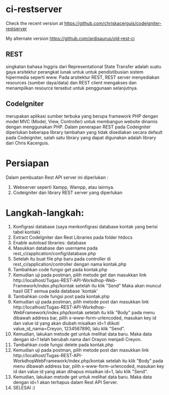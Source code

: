 # ci-restserver
Check the recent version at https://github.com/chriskacerguis/codeigniter-restserver

My alternate version https://github.com/ardisaurus/old-rest-ci

## REST
singkatan bahasa Inggris dari Representational State Transfer
adalah suatu gaya arsitektur perangkat lunak untuk untuk pendistibusian sistem hipermedia seperti www. 
Pada arsitektur REST, REST server menyediakan resources (sumber daya/data) dan REST client mengakses dan menampilkan resource tersebut untuk penggunaan selanjutnya.

## CodeIgniter 
merupakan aplikasi sumber terbuka yang berupa framework PHP dengan model MVC (Model, View, Controller) untuk membangun website dinamis dengan menggunakan PHP. 
Dalam penerapan REST pada Codeigniter diperlukan beberapa library tambahan yang tidak disediakan secara default pada Codeigniter, salah satu library yang dapat digunakan adalah library dari Chris Kacerguis.

# Persiapan
Dalam pembuatan Rest API server ini diperlukan :

1. Webserver seperti Xampp, Wampp, atau lainnya.
2. Codeigniter dan library REST server yang diperlukan

# Langkah-langkah:
1. Konfigrasi database (saya menkonfigrasi database kontak yang berisi tabel kontak)
2. Extract CodeIgniter dan Rest Libraries pada folder htdocs
3. Enable autoload libraries: database
4. Masukkan database dan username pada rest_ci/application/config/database.php
5. Setelah itu buat file php baru pada controller di rest_ci/application/controller dengan nama kontak.php
6. Tambahkan code fungsi get pada kontak.php
7. Kemudian uji pada postman, pilih metode get dan masukkan link http://localhost/Tugas-REST-API-Workdhop-Web-Framework/index.php/kontak
   setelah itu klik "Send" Maka akan muncul hasil GET semua pada database 'kontak'
8. Tambahkan code fungsi post pada kontak.php
9. Kemudian uji pada postman, pilih metode post dan masukkan link http://localhost/Tugas-REST-API-Workdhop-WebFramework/index.php/kontak
   setelah itu klik "Body" pada menu dibawah address bar, pilih x-www-form-urlencoded, masukan key id dan value id yang akan diubah        misalkan id=1 diikuti value_id_nama=Creyon, 1234567890, lalu klik "Send".
10. Kemudian, lakukan metode get untuk melihat data baru. Maka data dengan id=1 telah berubah nama dari Orayon menjadi Creyon.
11. Tambahkan code fungsi delete pada kontak.php
12. Kemudian uji pada postman, pilih metode post dan masukkan link http://localhost/Tugas-REST-API-WorkdhopWebFramework/index.php/kontak
    setelah itu klik "Body" pada menu dibawah address bar, pilih x-www-form-urlencoded, masukan key id dan value id yang akan dihapus       misalkan id=1, lalu klik "Send".
13. Kemudian, lakukan metode get untuk melihat data baru. Maka data dengan id=1 akan terhapus dalam Rest API Server.
14. SELESAI :)

